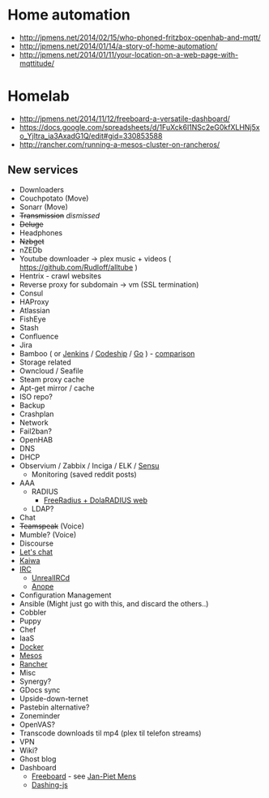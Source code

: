 # Home automation
* http://jpmens.net/2014/02/15/who-phoned-fritzbox-openhab-and-mqtt/
* http://jpmens.net/2014/01/14/a-story-of-home-automation/
* http://jpmens.net/2014/01/11/your-location-on-a-web-page-with-mqttitude/

# Homelab
* http://jpmens.net/2014/11/12/freeboard-a-versatile-dashboard/
* https://docs.google.com/spreadsheets/d/1FuXck6l1NSc2eG0kfXLHNj5xo_Yjltra_ia3AxadG1Q/edit#gid=330853588
* http://rancher.com/running-a-mesos-cluster-on-rancheros/

## New services
* Downloaders
 * Couchpotato (Move)
 * Sonarr (Move)
 * ~~Transmission~~ _dismissed_
 * ~~Deluge~~
 * Headphones
 * ~~Nzbget~~
 * nZEDb
 * Youtube downloader -> plex music + videos ( https://github.com/Rudloff/alltube )
 * Hentrix - crawl websites
* Reverse proxy for subdomain -> vm (SSL termination)
 * Consul
 * HAProxy
* Atlassian
 * FishEye
 * Stash
 * Confluence
 * Jira
 * Bamboo ( or [Jenkins](http://jenkins-ci.org) / [Codeship](https://codeship.com/) / [Go](http://www.go.cd/) ) - [comparison](http://www.quora.com/What-is-the-difference-between-Bamboo-CircleCI-CIsimple-Ship-io-Codeship-Jenkins-Hudson-Semaphoreapp-Shippable-Solano-CI-TravisCI-and-Wercker)
* Storage related
 * Owncloud / Seafile
 * Steam proxy cache
 * Apt-get mirror / cache
 * ISO repo?
 * Backup
  * Crashplan
* Network
 * Fail2ban?
 * OpenHAB
 * DNS
 * DHCP
 * Observium / Zabbix / Inciga / ELK / [Sensu](https://sensuapp.org/)
   * Monitoring (saved reddit posts)
 * AAA
   * RADIUS
     * [FreeRadius + DolaRADIUS web](http://linuxdrops.com/install-freeradius-with-web-based-management-daloradius-on-centosrhel-debian-ubuntu/)
    * LDAP?
* Chat
 * ~~Teamspeak~~ (Voice)
 * Mumble? (Voice)
 * Discourse
 * [Let's chat](https://sdelements.github.io/lets-chat/)
 * [Kaiwa](http://getkaiwa.com/)
 * [IRC](http://archive.news.softpedia.com/news/Building-Your-Own-IRC-Server-With-Services-40772.shtml)
   * [UnrealIRCd](https://www.unrealircd.org/)
    * [Anope](http://www.anope.org/)
* Configuration Management
 * Ansible (Might just go with this, and discard the others..)
 * Cobbler
 * Puppy
 * Chef
* IaaS
 * [Docker](https://www.docker.com/)
 * [Mesos](http://mesosphere.com/)
 * [Rancher](http://rancher.com/)
* Misc
 * Synergy?
 * GDocs sync
 * Upside-down-ternet
 * Pastebin alternative?
 * Zoneminder
 * OpenVAS?
 * Transcode downloads til mp4 (plex til telefon streams)
 * VPN
 * Wiki?
 * Ghost blog
 * Dashboard
   * [Freeboard](https://github.com/Freeboard/freeboard) - see [Jan-Piet Mens](http://jpmens.net/2014/11/12/freeboard-a-versatile-dashboard/)
    * [Dashing-js](https://github.com/fabiocaseri/dashing-js)
